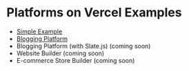 # Platforms on Vercel Examples

- [Simple Example](./simple-example)
- [Blogging Platform](./blogging-platform)
- Blogging Platform (with Slate.js) (coming soon)
- Website Builder (coming soon)
- E-commerce Store Builder (coming soon)
